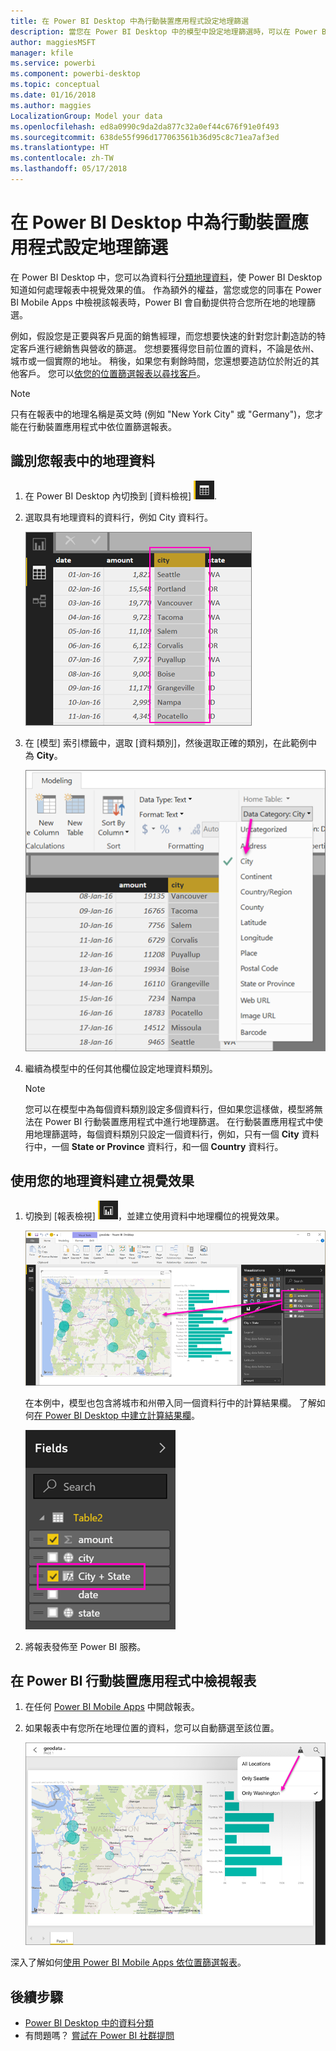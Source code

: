 ```yaml
---
title: 在 Power BI Desktop 中為行動裝置應用程式設定地理篩選
description: 當您在 Power BI Desktop 中的模型中設定地理篩選時，可以在 Power BI Mobile Apps 中為您的位置自動篩選資料。
author: maggiesMSFT
manager: kfile
ms.service: powerbi
ms.component: powerbi-desktop
ms.topic: conceptual
ms.date: 01/16/2018
ms.author: maggies
LocalizationGroup: Model your data
ms.openlocfilehash: ed8a0990c9da2da877c32a0ef44c676f91e0f493
ms.sourcegitcommit: 638de55f996d177063561b36d95c8c71ea7af3ed
ms.translationtype: HT
ms.contentlocale: zh-TW
ms.lasthandoff: 05/17/2018
---
```

# <a name="set-geographic-filters-in-power-bi-desktop-for-the-mobile-apps"></a>在 Power BI Desktop 中為行動裝置應用程式設定地理篩選
在 Power BI Desktop 中，您可以為資料行[分類地理資料](desktop-data-categorization.md)，使 Power BI Desktop 知道如何處理報表中視覺效果的值。 作為額外的權益，當您或您的同事在 Power BI Mobile Apps 中檢視該報表時，Power BI 會自動提供符合您所在地的地理篩選。 

例如，假設您是正要與客戶見面的銷售經理，而您想要快速的針對您計劃造訪的特定客戶進行總銷售與營收的篩選。 您想要獲得您目前位置的資料，不論是依州、城市或一個實際的地址。 稍後，如果您有剩餘時間，您還想要造訪位於附近的其他客戶。 您可以[依您的位置篩選報表以尋找客戶](mobile-apps-geographic-filtering.md)。

> [!NOTE]
> 只有在報表中的地理名稱是英文時 (例如 "New York City" 或 "Germany")，您才能在行動裝置應用程式中依位置篩選報表。
> 
> 

## <a name="identify-geographic-data-in-your-report"></a>識別您報表中的地理資料
1. 在 Power BI Desktop 內切換到 [資料檢視] ![資料檢視圖示](media/desktop-mobile-geofiltering/pbi_desktop_data_icon.png).
2. 選取具有地理資料的資料行，例如 City 資料行。
   
    ![City 資料行](media/desktop-mobile-geofiltering/power-bi-desktop-geo-column.png)
3. 在 [模型] 索引標籤中，選取 [資料類別]，然後選取正確的類別，在此範例中為 **City**。
   
    ![資料類別方塊](media/desktop-mobile-geofiltering/power-bi-desktop-geo-category.png)
4. 繼續為模型中的任何其他欄位設定地理資料類別。 
   
   > [!NOTE]
   > 您可以在模型中為每個資料類別設定多個資料行，但如果您這樣做，模型將無法在 Power BI 行動裝置應用程式中進行地理篩選。 在行動裝置應用程式中使用地理篩選時，每個資料類別只設定一個資料行，例如，只有一個 **City** 資料行中，一個 **State or Province** 資料行，和一個 **Country** 資料行。 
   > 
   > 

## <a name="create-visuals-with-your-geographic-data"></a>使用您的地理資料建立視覺效果
1. 切換到 [報表檢視] ![報表檢視圖示](media/desktop-mobile-geofiltering/power-bi-desktop-report-icon.png)，並建立使用資料中地理欄位的視覺效果。 
   
    ![包含地圖的報表](media/desktop-mobile-geofiltering/power-bi-desktop-geo-report.png)
   
    在本例中，模型也包含將城市和州帶入同一個資料行中的計算結果欄。 了解如何[在 Power BI Desktop 中建立計算結果欄](desktop-calculated-columns.md)。
   
    ![City + State 欄位](media/desktop-mobile-geofiltering/power-bi-desktop-city-state-column.png)
2. 將報表發佈至 Power BI 服務。

## <a name="view-the-report-in-power-bi-mobile-app"></a>在 Power BI 行動裝置應用程式中檢視報表
1. 在任何 [Power BI Mobile Apps](mobile-apps-for-mobile-devices.md) 中開啟報表。
2. 如果報表中有您所在地理位置的資料，您可以自動篩選至該位置。
   
    ![行動裝置應用程式中的地區篩選](media/desktop-mobile-geofiltering/power-bi-mobile-geo-map-set-filter.png)

深入了解如何[使用 Power BI Mobile Apps 依位置篩選報表](mobile-apps-geographic-filtering.md)。

## <a name="next-steps"></a>後續步驟
* [Power BI Desktop 中的資料分類](desktop-data-categorization.md)  
* 有問題嗎？ [嘗試在 Power BI 社群提問](http://community.powerbi.com/)

